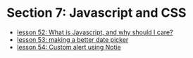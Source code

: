 # Section 7: Javascript and CSS

- [lesson 52: What is Javascript, and why should I care?](./052-what-is-javascript-and-why-should-I-care/README.md)
- [lesson 53: making a better date picker](./053-making-a-better-date-picker/README.md)
- [lesson 54: Custom alert using Notie](./054-custom-alert-using-notie/README.md)

